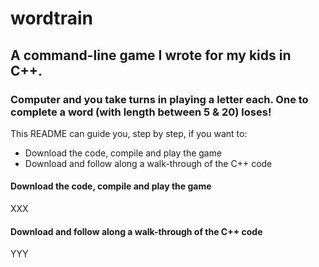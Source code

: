 # wordtrain #
## A command-line game I wrote for my kids in C++. ##
### Computer and you take turns in playing a letter each. One to complete a word (with length between 5 & 20) loses! ###

This README can guide you, step by step, if you want to:
* Download the code, compile and play the game
* Download and follow along a walk-through of the C++ code

#### Download the code, compile and play the game ####

XXX

#### Download and follow along a walk-through of the C++ code ####

YYY
